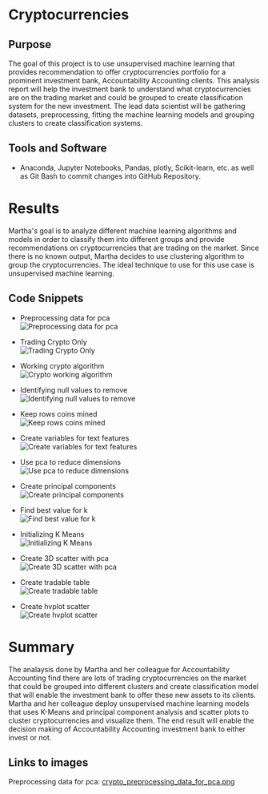 # Cryptocurrencies

## Purpose

The goal of this project is to use unsupervised machine learning that provides recommendation to offer cryptocurrencies portfolio for a prominent investment bank, Accountability Accounting clients. 
This analysis report will help the investment bank to understand what cryptocurrencies are on the trading market and could be grouped to create classification system for the new investment.
The lead data scientist will be gathering datasets, preprocessing, fitting the machine learning models and grouping clusters to create classification systems.



## Tools and Software 
- Anaconda, Jupyter Notebooks, Pandas, plotly, Scikit-learn, etc. as well as Git Bash to commit changes into GitHub Repository.


# Results
Martha's goal is to analyze different machine learning algorithms and models in order to classify them into different groups and provide recommendations on cryptocurrencies that are trading on the market. 
Since there is no known output, Martha decides to use clustering algorithm to group the cryptocurrencies. The ideal technique to use for this use case is unsupervised machine learning.<br>


## Code Snippets 

- Preprocessing data for pca<br>
![Preprocessing data for pca](/Resources/crypto_preprocessing_data_for_pca.png)<br>

- Trading Crypto Only<br>
![Trading Crypto Only](/Resources/crypto_trading_only.png)<br>

- Working crypto algorithm<br>
![Crypto working algorithm](/Resources/crypto_working_algorithm.png)<br>

- Identifying null values to remove<br>
![Identifying null values to remove](/Resources/crypto_identify_column_null_values_to_remove.png)<br>

- Keep rows coins mined<br>
![Keep rows coins mined](/Resources/crypto_keep_rows_coins_mined.png)<br>

- Create variables for text features<br>
![Create variables for text features](/Resources/crypto_create_variables_for_text_features.png)<br>

- Use pca to reduce dimensions<br>
![Use pca to reduce dimensions](/Resources/crypto_use_pca_to_reduce_dimensions.png)<br>

- Create principal components<br>
![Create principal components](/Resources/crypto_creating_principal_components.png)<br>

- Find best value for k<br>
![Find best value for k](/Resources/crypto_find_best_value_for_k.png)<br>

- Initializing K Means<br>
![Initializing K Means](/Resources/crypto_initialize_k_means.png)<br>

- Create 3D scatter with pca<br>
![Create 3D scatter with pca](/Resources/crypto_create_3d_scatter_with_pca.png)<br>

- Create tradable table<br>
![Create tradable table](/Resources/crypto_create_tradable_table.png)<br>

- Create hvplot scatter<br>
![Create hvplot scatter](/Resources/crypto_create_hvplot_scatter.png)<br>


# Summary

The analaysis done by Martha and her colleague for Accountability Accounting find there are lots of trading cryptocurrencies on the market that could be grouped into different clusters and create
classification model that will enable the investment bank to offer these new assets to its clients. Martha and her colleague deploy unsupervised machine learning models that uses K-Means and principal component analysis
and scatter plots to cluster cryptocurrencies and visualize them. The end result will enable the decision making of Accountability Accounting investment bank to either invest or not.


## Links to images

Preprocessing data for pca: [crypto_preprocessing_data_for_pca.png](https://github.com/bariir/Cryptocurrencies/tree/main/Resources/crypto_preprocessing_data_for_pca.png?raw=true)<br>
